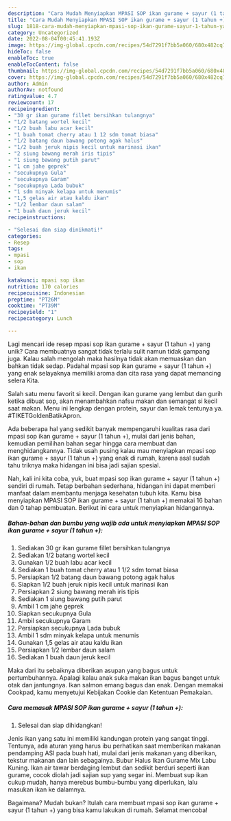 ```yaml
---
description: "Cara Mudah Menyiapkan MPASI SOP ikan gurame + sayur (1 tahun +) yang Lezat"
title: "Cara Mudah Menyiapkan MPASI SOP ikan gurame + sayur (1 tahun +) yang Lezat"
slug: 1818-cara-mudah-menyiapkan-mpasi-sop-ikan-gurame-sayur-1-tahun-yang-lezat
category: Uncategorized
date: 2022-08-04T00:45:41.193Z
image: https://img-global.cpcdn.com/recipes/54d7291f7bb5a060/680x482cq70/mpasi-sop-ikan-gurame-sayur-1-tahun-foto-resep-utama.jpg
hideToc: false
enableToc: true
enableTocContent: false
thumbnail: https://img-global.cpcdn.com/recipes/54d7291f7bb5a060/680x482cq70/mpasi-sop-ikan-gurame-sayur-1-tahun-foto-resep-utama.jpg
cover: https://img-global.cpcdn.com/recipes/54d7291f7bb5a060/680x482cq70/mpasi-sop-ikan-gurame-sayur-1-tahun-foto-resep-utama.jpg
author: Admin
authorAv: notfound
ratingvalue: 4.7
reviewcount: 17
recipeingredient:
- "30 gr ikan gurame fillet bersihkan tulangnya"
- "1/2 batang wortel kecil"
- "1/2 buah labu acar kecil"
- "1 buah tomat cherry atau 1 12 sdm tomat biasa"
- "1/2 batang daun bawang potong agak halus"
- "1/2 buah jeruk nipis kecil untuk marinasi ikan"
- "2 siung bawang merah iris tipis"
- "1 siung bawang putih parut"
- "1 cm jahe geprek"
- "secukupnya Gula"
- "secukupnya Garam"
- "secukupnya Lada bubuk"
- "1 sdm minyak kelapa untuk menumis"
- "1,5 gelas air atau kaldu ikan"
- "1/2 lembar daun salam"
- "1 buah daun jeruk kecil"
recipeinstructions:

- "Selesai dan siap dinikmati!"
categories:
- Resep
tags:
- mpasi
- sop
- ikan

katakunci: mpasi sop ikan 
nutrition: 170 calories
recipecuisine: Indonesian
preptime: "PT26M"
cooktime: "PT39M"
recipeyield: "1"
recipecategory: Lunch

---
```





Lagi mencari ide resep mpasi sop ikan gurame + sayur (1 tahun +) yang unik? Cara membuatnya sangat tidak terlalu sulit namun tidak gampang juga. Kalau salah mengolah maka hasilnya tidak akan memuaskan dan bahkan tidak sedap. Padahal mpasi sop ikan gurame + sayur (1 tahun +) yang enak selayaknya memiliki aroma dan cita rasa yang dapat memancing selera Kita.





Salah satu menu favorit si kecil. Dengan ikan gurame yang lembut dan gurih ketika dibuat sop, akan menambahkan nafsu makan dan semangat si kecil saat makan. Menu ini lengkap dengan protein, sayur dan lemak tentunya ya. #TIKETGoldenBatikApron.

Ada beberapa hal yang sedikit banyak mempengaruhi kualitas rasa dari mpasi sop ikan gurame + sayur (1 tahun +), mulai dari jenis bahan, kemudian pemilihan bahan segar hingga cara membuat dan menghidangkannya. Tidak usah pusing kalau mau menyiapkan mpasi sop ikan gurame + sayur (1 tahun +) yang enak di rumah, karena asal sudah tahu triknya maka hidangan ini bisa jadi sajian spesial.






Nah, kali ini kita coba, yuk, buat mpasi sop ikan gurame + sayur (1 tahun +) sendiri di rumah. Tetap berbahan sederhana, hidangan ini dapat memberi manfaat dalam membantu menjaga kesehatan tubuh kita. Kamu bisa menyiapkan MPASI SOP ikan gurame + sayur (1 tahun +) memakai 16 bahan dan 0 tahap pembuatan. Berikut ini cara untuk menyiapkan hidangannya.

<!--inarticleads1-->

##### Bahan-bahan dan bumbu yang wajib ada untuk menyiapkan MPASI SOP ikan gurame + sayur (1 tahun +):

1. Sediakan 30 gr ikan gurame fillet bersihkan tulangnya
1. Sediakan 1/2 batang wortel kecil
1. Gunakan 1/2 buah labu acar kecil
1. Sediakan 1 buah tomat cherry atau 1 1/2 sdm tomat biasa
1. Persiapkan 1/2 batang daun bawang potong agak halus
1. Siapkan 1/2 buah jeruk nipis kecil untuk marinasi ikan
1. Persiapkan 2 siung bawang merah iris tipis
1. Sediakan 1 siung bawang putih parut
1. Ambil 1 cm jahe geprek
1. Siapkan secukupnya Gula
1. Ambil secukupnya Garam
1. Persiapkan secukupnya Lada bubuk
1. Ambil 1 sdm minyak kelapa untuk menumis
1. Gunakan 1,5 gelas air atau kaldu ikan
1. Persiapkan 1/2 lembar daun salam
1. Sediakan 1 buah daun jeruk kecil


Maka dari itu sebaiknya diberikan asupan yang bagus untuk pertumbuhannya. Apalagi kalau anak suka makan ikan bagus banget untuk otak dan jantungnya. Ikan salmon emang bagus dan enak. Dengan memakai Cookpad, kamu menyetujui Kebijakan Cookie dan Ketentuan Pemakaian. 

<!--inarticleads2-->

##### Cara memasak MPASI SOP ikan gurame + sayur (1 tahun +):


1. Selesai dan siap dihidangkan!

Jenis ikan yang satu ini memiliki kandungan protein yang sangat tinggi. Tentunya, ada aturan yang harus ibu perhatikan saat memberikan makanan pendamping ASI pada buah hati, mulai dari jenis makanan yang diberikan, tekstur makanan dan lain sebagainya. Bubur Halus Ikan Gurame Mix Labu Kuning. Ikan air tawar berdaging lembut dan sedikit berduri seperti ikan gurame, cocok diolah jadi sajian sup yang segar ini. Membuat sup ikan cukup mudah, hanya merebus bumbu-bumbu yang diperlukan, lalu masukan ikan ke dalamnya. 

Bagaimana? Mudah bukan? Itulah cara membuat mpasi sop ikan gurame + sayur (1 tahun +) yang bisa kamu lakukan di rumah. Selamat mencoba!
